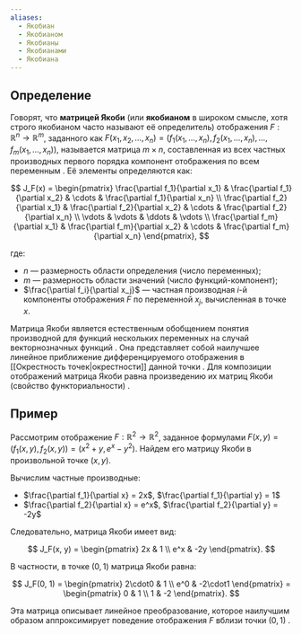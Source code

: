 ```yaml
---
aliases:
  - Якобиан
  - Якобианом
  - Якобианы
  - Якобианами
  - Якобиана
---
```

## Определение

Говорят, что **матрицей Якоби** (или **якобианом** в широком смысле, хотя строго якобианом часто называют её определитель) отображения $F: \mathbb{R}^n \to \mathbb{R}^m$, заданного как $F(x_1, x_2, \dots, x_n) = (f_1(x_1, \dots, x_n), f_2(x_1, \dots, x_n), \dots, f_m(x_1, \dots, x_n))$, называется матрица $m \times n$, составленная из всех частных производных первого порядка компонент отображения по всем переменным . Её элементы определяются как:

$$
J_F(x) = \begin{pmatrix}
\frac{\partial f_1}{\partial x_1} & \frac{\partial f_1}{\partial x_2} & \cdots & \frac{\partial f_1}{\partial x_n} \\
\frac{\partial f_2}{\partial x_1} & \frac{\partial f_2}{\partial x_2} & \cdots & \frac{\partial f_2}{\partial x_n} \\
\vdots & \vdots & \ddots & \vdots \\
\frac{\partial f_m}{\partial x_1} & \frac{\partial f_m}{\partial x_2} & \cdots & \frac{\partial f_m}{\partial x_n}
\end{pmatrix},
$$

где:
* $n$ — размерность области определения (число переменных);
* $m$ — размерность области значений (число функций-компонент);
* $\frac{\partial f_i}{\partial x_j}$ — частная производная $i$-й компоненты отображения $F$ по переменной $x_j$, вычисленная в точке $x$.

Матрица Якоби является естественным обобщением понятия производной для функций нескольких переменных на случай векторнозначных функций . Она представляет собой наилучшее линейное приближение дифференцируемого отображения в [[Окрестность точек|окрестности]] данной точки . Для композиции отображений матрица Якоби равна произведению их матриц Якоби (свойство функториальности) .

## Пример

Рассмотрим отображение $F: \mathbb{R}^2 \to \mathbb{R}^2$, заданное формулами $F(x, y) = (f_1(x,y), f_2(x,y)) = (x^2 + y, e^x - y^2)$. Найдем его матрицу Якоби в произвольной точке $(x, y)$.

Вычислим частные производные:
* $\frac{\partial f_1}{\partial x} = 2x$, $\frac{\partial f_1}{\partial y} = 1$
* $\frac{\partial f_2}{\partial x} = e^x$, $\frac{\partial f_2}{\partial y} = -2y$

Следовательно, матрица Якоби имеет вид:

$$
J_F(x, y) = \begin{pmatrix}
2x & 1 \\
e^x & -2y
\end{pmatrix}.
$$

В частности, в точке $(0, 1)$ матрица Якоби равна:

$$
J_F(0, 1) = \begin{pmatrix}
2\cdot0 & 1 \\
e^0 & -2\cdot1
\end{pmatrix} = \begin{pmatrix}
0 & 1 \\
1 & -2
\end{pmatrix}.
$$

Эта матрица описывает линейное преобразование, которое наилучшим образом аппроксимирует поведение отображения $F$ вблизи точки $(0, 1)$ .